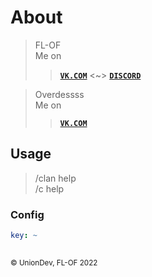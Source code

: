 # About
> FL-OF  
Me on  
> > **[```VK.COM```](https://vk.com/id637642546)** <~> **[```DISCORD```](https://discord.gg/TuUGxzzKVU)**

> Overdessss  
Me on  
> > **[```VK.COM```](https://vk.com/id570628369)**

## Usage
> /clan help  
> /c help

### Config
```yaml
key: ~
    
```

<small>&copy; UnionDev, FL-OF 2022</small>
